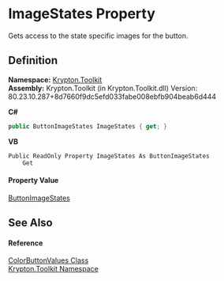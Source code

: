 # ImageStates Property


Gets access to the state specific images for the button.



## Definition
**Namespace:** <a href="79d2eac2-21f4-54ff-7552-b20c33c30600.md">Krypton.Toolkit</a>  
**Assembly:** Krypton.Toolkit (in Krypton.Toolkit.dll) Version: 80.23.10.287+8d7660f9dc5efd033fabe008ebfb904beab6d444

**C#**
``` C#
public ButtonImageStates ImageStates { get; }
```
**VB**
``` VB
Public ReadOnly Property ImageStates As ButtonImageStates
	Get
```



#### Property Value
<a href="967610a5-017d-c40c-44ee-37ded8ed5046.md">ButtonImageStates</a>

## See Also


#### Reference
<a href="a216086c-f344-6bcf-8aec-5077f55c80b9.md">ColorButtonValues Class</a>  
<a href="79d2eac2-21f4-54ff-7552-b20c33c30600.md">Krypton.Toolkit Namespace</a>  
